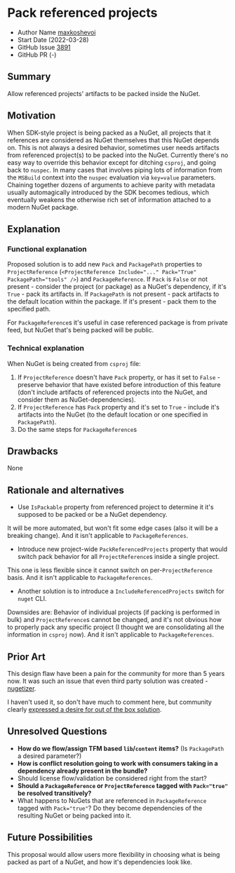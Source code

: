 # Pack referenced projects

- Author Name [maxkoshevoi](https://github.com/maxkoshevoi)
- Start Date (2022-03-28)
- GitHub Issue [3891](https://github.com/NuGet/Home/issues/3891)
- GitHub PR (-)

## Summary

Allow referenced projects' artifacts to be packed inside the NuGet.

## Motivation

When SDK-style project is being packed as a NuGet, all projects that it references are considered as NuGet themselves that this NuGet depends on.
This is not always a desired behavior, sometimes user needs artifacts from referenced project(s) to be packed into the NuGet.
Currently there's no easy way to override this behavior except for ditching `csproj`, and going back to `nuspec`. In many cases that involves piping lots of information from the `MSBuild` context into the `nuspec` evaluation via `key=value` parameters.  
Chaining together dozens of arguments to achieve parity with metadata usually automagically introduced by the SDK becomes tedious, which eventually weakens the otherwise rich set of information attached to a modern NuGet package.

## Explanation

### Functional explanation

Proposed solution is to add new `Pack` and `PackagePath` properties to `ProjectReference` (`<ProjectReference Include="..." Pack="True" PackagePath="tools" />`) and `PackageReference`. 
If `Pack` is `False` or not present - consider the project (or package) as a NuGet's dependency, if it's `True` - pack its artifacts in.
If `PackagePath` is not present - pack artifacts to the default location within the package. If it's present - pack them to the specified path.

For `PackageReference`s it's useful in case referenced package is from private feed, but NuGet that's being packed will be public.

### Technical explanation

When NuGet is being created from `csproj` file:

1) If `ProjectReference` doesn't have `Pack` property, or has it set to `False` - preserve behavior that have existed before introduction of this feature (don't include artifacts of referenced projects into the NuGet, and consider them as NuGet-dependencies).
2) If `ProjectReference` has `Pack` property and it's set to `True` - include it's artifacts into the NuGet (to the default location or one specified in `PackagePath`).
3) Do the same steps for `PackageReference`s

## Drawbacks

None

## Rationale and alternatives

- Use `IsPackable` property from referenced project to determine it it's supposed to be packed or be a NuGet dependency.

It will be more automated, but won't fit some edge cases (also it will be a breaking change). And it isn't applicable to `PackageReferences`.

- Introduce new project-wide `PackReferencedProjects` property that would switch pack behavior for all `ProjectReference`s inside a single project.

This one is less flexible since it cannot switch on per-`ProjectReference` basis. And it isn't applicable to `PackageReferences`.

- Another solution is to introduce a `IncludeReferencedProjects` switch for `nuget` CLI.

Downsides are: Behavior of individual projects (if packing is performed in bulk) and `ProjectReference`s cannot be changed, and it's not obvious how to properly pack any specific project (I thought we are consolidating all the information in `csproj` now). And it isn't applicable to `PackageReferences`.

## Prior Art

This design flaw have been a pain for the community for more than 5 years now. It was such an issue that even third party solution was created - [nugetizer](https://github.com/devlooped/nugetizer).

I haven't used it, so don't have much to comment here, but community clearly [expressed a desire for out of the box solution](https://github.com/NuGet/Home/issues/3891#issuecomment-1080044314).

## Unresolved Questions

- **How do we flow/assign TFM based `lib`/`content` items?** (Is `PackagePath` a desired parameter?)
- **How is conflict resolution going to work with consumers taking in a dependency already present in the bundle?**
- Should license flow/validation be considered right from the start?
- **Should a `PackageReference` or `ProjectReference` tagged with `Pack="true"` be resolved transitively?**
- What happens to NuGets that are referenced in `PackageReference` tagged with `Pack="true"`? Do they become dependencies of the resulting NuGet or being packed into it.

## Future Possibilities

This proposal would allow users more flexibility in choosing what is being packed as part of a NuGet, and how it's dependencies look like.
